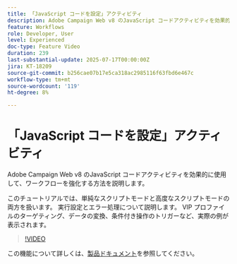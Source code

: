 ```yaml
---
title: 「JavaScript コードを設定」アクティビティ
description: Adobe Campaign Web v8 のJavaScript コードアクティビティを効果的に使用して、ワークフローを強化する方法を説明します。 このチュートリアルでは、単純なスクリプトモードと高度なスクリプトモードの両方を扱います。 実行設定とエラー処理について説明します。 VIP プロファイルのターゲティング、データの変換、条件付き操作のトリガーなど、実際の例が表示されます。
feature: Workflows
role: Developer, User
level: Experienced
doc-type: Feature Video
duration: 239
last-substantial-update: 2025-07-17T00:00:00Z
jira: KT-18209
source-git-commit: b256cae07b17e5ca318ac2985116f63fbd6e467c
workflow-type: tm+mt
source-wordcount: '119'
ht-degree: 8%

---
```



# 「JavaScript コードを設定」アクティビティ

Adobe Campaign Web v8 のJavaScript コードアクティビティを効果的に使用して、ワークフローを強化する方法を説明します。

このチュートリアルでは、単純なスクリプトモードと高度なスクリプトモードの両方を扱います。 実行設定とエラー処理について説明します。 VIP プロファイルのターゲティング、データの変換、条件付き操作のトリガーなど、実際の例が表示されます。

>[!VIDEO](https://video.tv.adobe.com/v/3464918/?learn=on&enablevpops)

この機能について詳しくは、[製品ドキュメント](https://experienceleague.adobe.com/ja/docs/campaign-web/v8/wf/design-workflows/javascript-code)を参照してください。
